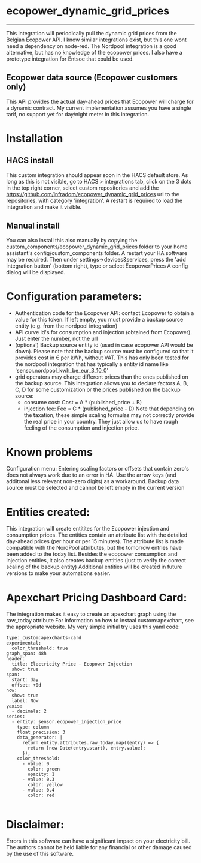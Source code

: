 # ecopower_dynamic_grid_prices

--------

This integration will periodically pull the dynamic grid prices from the Belgian Ecopower API.
I know similar integrations exist, but this one wont need a dependency on node-red. 
The Nordpool integration is a good alternative, but has no knowledge of the ecopower prices.
I also have a prototype integration for Entsoe that could be used.


## Ecopower data source (Ecopower customers only)
This API provides the actual day-ahead prices that Ecopower will charge for a dynamic contract.
My current implementation assumes you have a single tarif, no support yet for day/night meter in this integration.

# Installation

## HACS install
This custom integration should appear soon in the HACS default store. 
As long as this is not visible,  go to HACS > integrations tab, click on the 3 dots in the top right corner, select custom repositories and add the https://github.com/infradom/ecopower_dynamic_grid_prices url to the repositories, with category 'integration'. A restart is required to load the integration and make it visible.

## Manual install
You can also install this also manually by copying the custom_components/ecopower_dynamic_grid_prices folder to your home assistant's config/custom_components folder. A restart your HA software may be required.
Then under settings->devices&services, press the 'add integration button' (bottom right), type or select EcopowerPrices 
A config dialog will be displayed.

# Configuration parameters:

- Authentication code for the Ecopower API: contact Ecopower to obtain a value for this token. If left empty, you must provide a backup source entity (e.g. from the nordpool integration)
- API curve id's for consumption and injection (obtained from Ecopower). Just enter the number, not the url
- (optional) Backup source entity id (used in case ecopower API would be down). Please note that the backup source must be configured so that it provides cost in € per kWh, without VAT. This has only been tested for the nordpool integration that has typically a entity id name like 'sensor.nordpool_kwh_be_eur_3_10_0' 
- grid operators may charge different prices than the ones published on the backup source. This integration allows you to declare factors A, B, C, D for some customization or the prices published on the backup source:
  - consume cost: Cost = A * (published_price + B)
  - injection fee:  Fee = C * (published_price - D)
Note that depending on the taxation, these simple scaling formulas may not correctly provide the real price in your country. They just allow us to have rough feeling of the consumption and injection price.

# Known problems
Configuration menu: Entering scaling factors or offsets that contain zero's does not always work due to an error in HA. Use the arrow keys (and additonal less relevant non-zero digits) as a workaround.
Backup data source must be selected and cannot be left empty in the current version

# Entities created:
This integration will create entitites for the Ecopower injection and consumption prices.
The entities contain an attribute list with the detailed day-ahead prices (per hour or per 15 minutes).
The attribute list is made compatible with the NordPool attributes, but the tomorrow entries have been added to the today list.
Besides the ecopower consumption and injection entities, it also creates backup entities (just to verify the correct scaling of the backup entity)
Additional entities will be created in future versions to make your automations easier.

# Apexchart Pricing Dashboard Card:
The integration makes it easy to create an apexchart graph using the raw_today attribute
For information on how to instaal custom:apexchart, see the appropriate website.
My very simple initial try uses this yaml code:

```
type: custom:apexcharts-card
experimental:
  color_threshold: true
graph_span: 48h
header:
  title: Electricity Price - Ecopower Injection
  show: true
span:
  start: day
  offset: +0d
now:
  show: true
  label: Now
yaxis:
  - decimals: 2
series:
  - entity: sensor.ecopower_injection_price
    type: column
    float_precision: 3
    data_generator: |
      return entity.attributes.raw_today.map((entry) => {
        return [new Date(entry.start), entry.value];
      });
    color_threshold:
      - value: 0
        color: green
        opacity: 1
      - value: 0.3
        color: yellow
      - value: 0.4
        color: red


```


# Disclaimer:
 Errors in this software can have a significant impact on your electricity bill.
 The authors cannot be held liable for any financial or other damage caused by the use of this software. 
